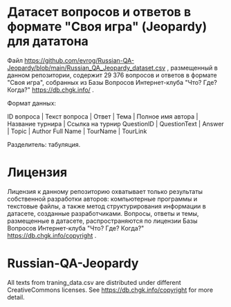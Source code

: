 # Датасет вопросов и ответов в формате "Своя игра" (Jeopardy) для дататона

Файл https://github.com/evrog/Russian-QA-Jeopardy/blob/main/Russian_QA_Jeopardy_dataset.csv , размещенный в данном репозитории, содержит 29 376 вопросов и ответов в формате "Своя игра", собранных из Базы Вопросов Интернет-клуба "Что? Где? Когда?" https://db.chgk.info/ .

Формат данных:

ID вопроса | Текст вопроса | Ответ | Тема | Полное имя автора | Название турнира | Ссылка на турнир
QuestionID | QuestionText | Answer | Topic | Author Full Name | TourName | TourLink

Разделитель: табуляция.

# Лицензия

Лицензия к данному репозиторию охватывает только результаты собственной разработки авторов: компьютерные программы и текстовые файлы, а также метод структурирования информации в датасете, созданные разработчиками. Вопросы, ответы и темы, размещенные в датасете, распространяются по лицензии Базы Вопросов Интернет-клуба "Что? Где? Когда?" https://db.chgk.info/copyright .

# Russian-QA-Jeopardy

All texts from traning_data.csv are distributed under different CreativeCommons licenses. See https://db.chgk.info/copyright for more detail.
